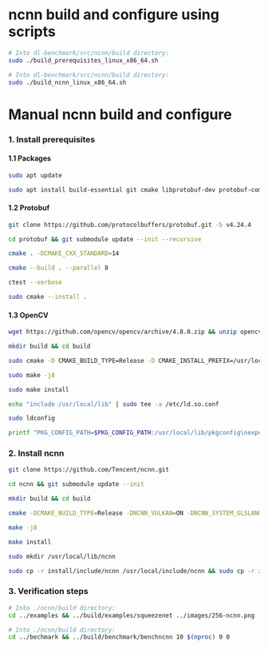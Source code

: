# ncnn build and configure using scripts

```bash
# Into dl-benchmark/src/ncnn/build directory:
sudo ./build_prerequisites_linux_x86_64.sh
```

```bash
# Into dl-benchmark/src/ncnn/build directory:
sudo ./build_ncnn_linux_x86_64.sh
```

# Manual ncnn build and configure

### 1. Install prerequisites

#### 1.1 Packages
```bash
sudo apt update
```

```bash
sudo apt install build-essential git cmake libprotobuf-dev protobuf-compiler libvulkan-dev libopencv-dev vulcan-tools autoconf automake libtool curl make g++ unzip
```

#### 1.2 Protobuf

```bash
git clone https://github.com/protocolbuffers/protobuf.git -b v4.24.4
```

```bash
cd protobuf && git submodule update --init --recursive
```

```bash
cmake . -DCMAKE_CXX_STANDARD=14
```

```bash
cmake --build . --parallel 8
```

```bash
ctest --verbose
```

```bash
sudo cmake --install .
```

#### 1.3 OpenCV

```bash
wget https://github.com/opencv/opencv/archive/4.8.0.zip && unzip opencv-4.8.0.zip && cd opencv-4.8.0/
```

```bash
mkdir build && cd build
```

```bash
sudo cmake -D CMAKE_BUILD_TYPE=Release -D CMAKE_INSTALL_PREFIX=/usr/local ..
```

```bash
sudo make -j8
```

```bash
sudo make install
```

```bash
echo "include /usr/local/lib" | sudo tee -a /etc/ld.so.conf
```

```bash
sudo ldconfig
```

```bash
printf "PKG_CONFIG_PATH=$PKG_CONFIG_PATH:/usr/local/lib/pkgconfig\nexport PKG_CONFIG_PATH" | sudo tee -a /etc/bash.bashrc
```

### 2. Install ncnn

```bash
git clone https://github.com/Tencent/ncnn.git
```

```bash
cd ncnn && git submodule update --init
```

```bash
mkdir build && cd build
```

```bash
cmake -DCMAKE_BUILD_TYPE=Release -DNCNN_VULKAN=ON -DNCNN_SYSTEM_GLSLANG=ON -DNCNN_BUILD_EXAMPLES=ON ..
```

```bash
make -j8
```

```bash
make install
```

```bash
sudo mkdir /usr/local/lib/ncnn
```

```bash
sudo cp -r install/include/ncnn /usr/local/include/ncnn && sudo cp -r install/lib/libncnn.a /usr/local/lib/ncnn/libncnn.a
```

### 3. Verification steps

```bash
# Into ./ncnn/build directory:
cd ../examples && ../build/examples/squeezenet ../images/256-ncnn.png
```

```bash
# Into ./ncnn/build directory:
cd ../bechmark && ../build/benchmark/benchncnn 10 $(nproc) 0 0
```
